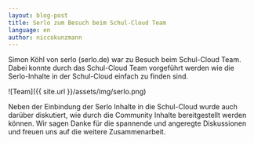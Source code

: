 ```yaml
---
layout: blog-post
title: Serlo zum Besuch beim Schul-Cloud Team
language: en
author: niccokunzmann
---
```


Simon Köhl von serlo (serlo.de) war zu Besuch beim Schul-Cloud Team. Dabei konnte durch das Schul-Cloud Team vorgeführt werden wie die Serlo-Inhalte in der Schul-Cloud einfach zu finden sind. 

![Team]({{ site.url }}/assets/img/serlo.png)

Neben der Einbindung der Serlo Inhalte in die Schul-Cloud wurde auch darüber diskutiert, wie durch die Community Inhalte bereitgestellt werden können. 
Wir sagen Danke für die spannende und angeregte Diskussionen und freuen uns auf die weitere Zusammenarbeit.